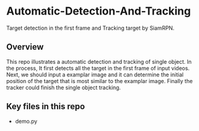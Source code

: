 # Automatic-Detection-And-Tracking
Target detection in the first frame and Tracking target by SiamRPN.
## Overview
This repo illustrates a automatic detection and tracking of single object. In the process, It first detects all the target in the first frame of input videos. Next, we should input a examplar image and it can determine the initial position of the target that is most similar to the examplar image. Finally the tracker could finish the single object tracking.
## Key files in this repo
* demo.py
